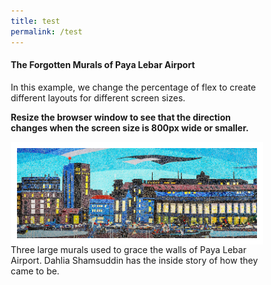 ```yaml
---
title: test
permalink: /test
---
```

<html>
<head>
<meta name="viewport" content="width=device-width, initial-scale=1">
<style>
* {
  box-sizing: border-box;
}

.flex-container {
  display: flex;
  flex-wrap: wrap;
  font-size: 30px;
  text-align: center;
}

.flex-item-left {
  padding: 10px;
  flex: 70%;
}

.flex-item-right {
  padding: 10px;
  flex: 30%;
}
	/* Responsive layout - makes a one column-layout instead of a two-column layout */
@media (max-width: 800px) {
  .flex-item-right, .flex-item-left {
    flex: 100%;
  }
}
</style>
</head>
<body>

<h4>The Forgotten Murals of Paya Lebar Airport
</h4>

<p>In this example, we change the percentage of flex to create different layouts for different screen sizes.</p>
<p><b>Resize the browser window to see that the direction changes when the 
screen size is 800px wide or smaller.</b></p>

<div class="flex-container">
  <div class="flex-item-left"><img src=" /images/vol-17-issue-2/murals/Mural_Main2.jpg"  style="float:left; width:500px; height:auto;  border:10px solid #FFFFFF; class=responsive">
</div>
  <div class="flex-item-right">Three large murals used to grace the walls of Paya Lebar Airport. Dahlia Shamsuddin has the inside story of how they came to be.

</div>
</div>

</body>
</html>